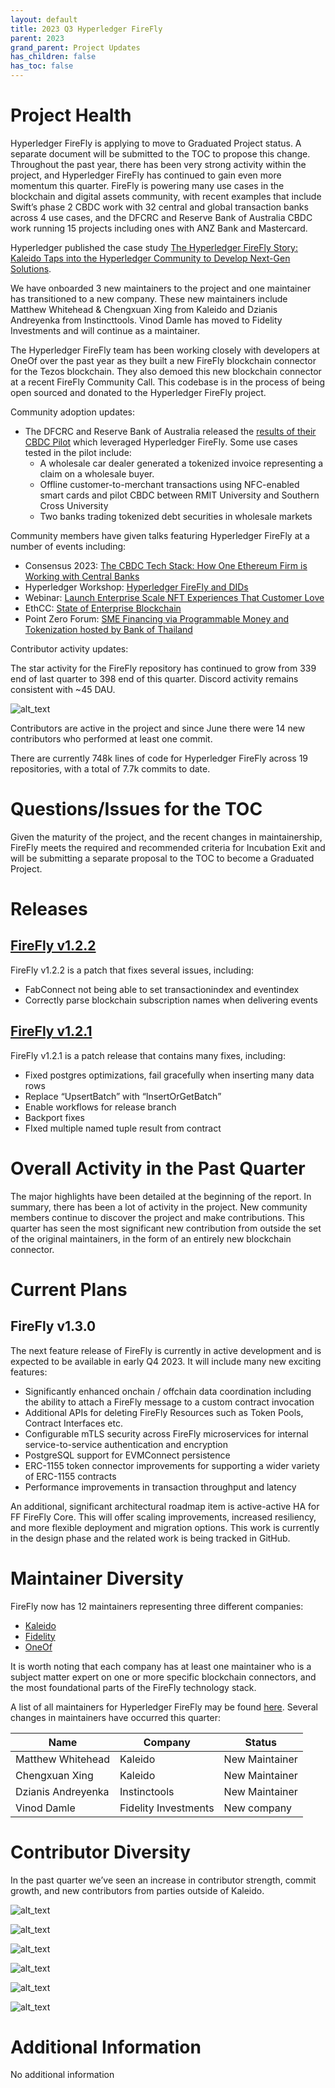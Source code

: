 ```yaml
---
layout: default
title: 2023 Q3 Hyperledger FireFly
parent: 2023
grand_parent: Project Updates
has_children: false
has_toc: false
---
```


# Project Health

Hyperledger FireFly is applying to move to Graduated Project status. A separate document will be submitted to the TOC to propose this change. Throughout the past year, there has been very strong activity within the project, and Hyperledger FireFly has continued to gain even more momentum this quarter. FireFly is powering many use cases in the blockchain and digital assets community, with recent examples that include Swift’s phase 2 CBDC work with 32 central and global transaction banks across 4 use cases, and the DFCRC and Reserve Bank of Australia CBDC work running 15 projects including ones with ANZ Bank and Mastercard.

Hyperledger published the case study [The Hyperledger FireFly Story: Kaleido Taps into the Hyperledger Community to Develop Next-Gen Solutions](https://media.licdn.com/dms/document/media/D561FAQFHEjkdNUvJEg/feedshare-document-pdf-analyzed/0/1692713935821?e=1694044800&v=beta&t=KLpydg2_L7VbFMuSJpm3OsnKUJbxw3Q6dDzto_UPFGE).

We have onboarded 3 new maintainers to the project and one maintainer has transitioned to a new company. These new maintainers include Matthew Whitehead & Chengxuan Xing from Kaleido and Dzianis Andreyenka from Instincttools. Vinod Damle has moved to Fidelity Investments and will continue as a maintainer.

The Hyperledger FireFly team has been working closely with developers at OneOf over the past year as they built a new FireFly blockchain connector for the Tezos blockchain. They also demoed this new blockchain connector at a recent FireFly Community Call. This codebase is in the process of being open sourced and donated to the Hyperledger FireFly project.

Community adoption updates:

- The DFCRC and Reserve Bank of Australia released the [results of their CBDC Pilot](https://www.rba.gov.au/payments-and-infrastructure/central-bank-digital-currency/pdf/australian-cbdc-pilot-for-digital-finance-innovation-project-report.pdf) which leveraged Hyperledger FireFly. Some use cases tested in the pilot include:
  - A wholesale car dealer generated a tokenized invoice representing a claim on a wholesale buyer.
  - Offline customer-to-merchant transactions using NFC-enabled smart cards and pilot CBDC between RMIT University and Southern Cross University
  - Two banks trading tokenized debt securities in wholesale markets

Community members have given talks featuring Hyperledger FireFly at a number of events including:

- Consensus 2023: [The CBDC Tech Stack: How One Ethereum Firm is Working with Central Banks](https://www.youtube.com/watch?v=L1MeqCRfQDw&ab_channel=Kaleido)
- Hyperledger Workshop: [Hyperledger FireFly and DIDs](https://www.youtube.com/watch?v=ICp6AX9zsW8&ab_channel=HyperledgerFoundation)
- Webinar: [Launch Enterprise Scale NFT Experiences That Customer Love](https://www.youtube.com/watch?v=YrrSp2SKcfQ&ab_channel=Kaleido)
- EthCC: [State of Enterprise Blockchain](https://www.youtube.com/watch?v=1XruoWm9cF4)
- Point Zero Forum: [SME Financing via Programmable Money and Tokenization hosted by Bank of Thailand](https://www.pointzeroforum.com/insights/sme%20financing%20via%20programmable%20money%20and%20tokenisation?hsLang=en)

Contributor activity updates:

The star activity for the FireFly repository has continued to grow from 339 end of last quarter to 398 end of this quarter. Discord activity remains consistent with ~45 DAU.

![alt_text](images/ffq3image1.png "image_tooltip")

Contributors are active in the project and since June there were 14 new contributors who performed at least one commit.

There are currently 748k lines of code for Hyperledger FireFly across 19 repositories, with a total of 7.7k commits to date.

# Questions/Issues for the TOC

Given the maturity of the project, and the recent changes in maintainership, FireFly meets the required and recommended criteria for Incubation Exit and will be submitting a separate proposal to the TOC to become a Graduated Project.

# Releases

## [FireFly v1.2.2](https://github.com/hyperledger/firefly/releases/tag/v1.2.2)

FireFly v1.2.2 is a patch that fixes several issues, including:

- FabConnect not being able to set transactionindex and eventindex
- Correctly parse blockchain subscription names when delivering events

## [FireFly v1.2.1](https://github.com/hyperledger/firefly/releases/tag/v1.2.1)

FireFly v1.2.1 is a patch release that contains many fixes, including:

- Fixed postgres optimizations, fail gracefully when inserting many data rows
- Replace “UpsertBatch” with “InsertOrGetBatch”
- Enable workflows for release branch
- Backport fixes
- FIxed multiple named tuple result from contract

# Overall Activity in the Past Quarter

The major highlights have been detailed at the beginning of the report. In summary, there has been a lot of activity in the project. New community members continue to discover the project and make contributions. This quarter has seen the most significant new contribution from outside the set of the original maintainers, in the form of an entirely new blockchain connector.

# Current Plans

## FireFly v1.3.0

The next feature release of FireFly is currently in active development and is expected to be available in early Q4 2023. It will include many new exciting features:

- Significantly enhanced onchain / offchain data coordination including the ability to attach a FireFly message to a custom contract invocation
- Additional APIs for deleting FireFly Resources such as Token Pools, Contract Interfaces etc.
- Configurable mTLS security across FireFly microservices for internal service-to-service authentication and encryption
- PostgreSQL support for EVMConnect persistence
- ERC-1155 token connector improvements for supporting a wider variety of ERC-1155 contracts
- Performance improvements in transaction throughput and latency

An additional, significant architectural roadmap item is active-active HA for FF FireFly Core. This will offer scaling improvements, increased resiliency, and more flexible deployment and migration options. This work is currently in the design phase and the related work is being tracked in GitHub.

# Maintainer Diversity

FireFly now has 12 maintainers representing three different companies:

- [Kaleido](https://kaleido.io/)
- [Fidelity](https://www.fidelity.com/)
- [OneOf](https://www.oneof.com/)

It is worth noting that each company has at least one maintainer who is a subject matter expert on one or more specific blockchain connectors, and the most foundational parts of the FireFly technology stack.

A list of all maintainers for Hyperledger FireFly may be found [here](https://wiki.hyperledger.org/display/FIR/Maintainers). Several changes in maintainers have occurred this quarter:

| Name               | Company              | Status         |
| ------------------ | -------------------- | -------------- |
| Matthew Whitehead  | Kaleido              | New Maintainer |
| Chengxuan Xing     | Kaleido              | New Maintainer |
| Dzianis Andreyenka | Instinctools         | New Maintainer |
| Vinod Damle        | Fidelity Investments | New company    |

# Contributor Diversity

In the past quarter we’ve seen an increase in contributor strength, commit growth, and new contributors from parties outside of Kaleido.

![alt_text](images/ffq3image2.png "image_tooltip")

![alt_text](images/ffq3image3.png "image_tooltip")

![alt_text](images/ffq3image4.png "image_tooltip")

![alt_text](images/ffq3image5.png "image_tooltip")

![alt_text](images/ffq3image6.png "image_tooltip")

![alt_text](images/ffq3image7.png "image_tooltip")

# Additional Information

No additional information
